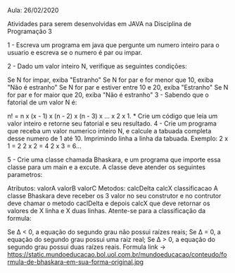 Aula: 26/02/2020

Atividades para serem desenvolvidas em JAVA na Disciplina de Programação 3

1 - Escreva um programa em java que pergunte um numero inteiro para o usuario e escreva se o numero é par ou impar.

2 - Dado um valor inteiro N, verifique as seguintes condições:

Se N for impar, exiba "Estranho"
Se N for par e for menor que 10, exiba "Não é estranho"
Se N for par e estiver entre 10 e 20, exiba "Estranho"
Se N for par e for maior que 20, exiba "Não é estranho"
3 - Sabendo que o fatorial de um valor N é:

n! = n x (x - 1) x (n - 2) x (n - 3) x ... x 2 x 1. *
Crie um código que leia um valor inteiro e retorne seu fatorial e seu resultado.
4 - Crie um programa que receba um valor numerico inteiro N, e calcule a tabuada completa desse numero de 1 até 10. Imprimindo linha a linha da tabuada. Exemplo: 2 x 1 = 2 2 x 2 = 4 2 x 3 = 6...

5 - Crie uma classe chamada Bhaskara, e um programa que importe essa classe para um main e a excute. A classe deve atender os seguintes parametros:

Atributos:
valorA
valorB
valorC
Metodos:
calcDelta
calcX
classificacao
A classe Bhaskara deve receber os 3 valor no seu construtor e no contrutor deve chamar o metodo caclDelta e depois calcX que deve retornar os valores de X linha e X duas linhas. Atente-se para a classificação da formula:

Se Δ < 0, a equação do segundo grau não possui raízes reais;
Se Δ = 0, a equação do segundo grau possui uma raiz real;
Se Δ > 0, a equação do segundo grau possui duas raízes reais. Formula link -> https://static.mundoeducacao.bol.uol.com.br/mundoeducacao/conteudo/formula-de-bhaskara-em-sua-forma-original.jpg
